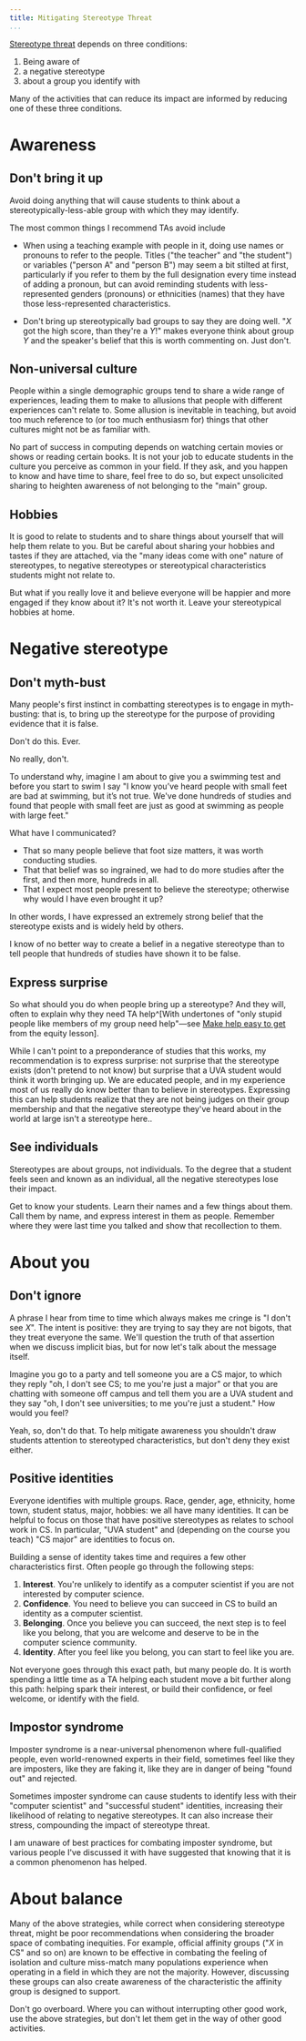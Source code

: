 ```yaml
---
title: Mitigating Stereotype Threat
...
```


[Stereotype threat](stt.html) depends on three conditions:

1. Being aware of
2. a negative stereotype
3. about a group you identify with

Many of the activities that can reduce its impact are informed by reducing one of these three conditions.

# Awareness

## Don't bring it up

Avoid doing anything that will cause students to think about a stereotypically-less-able group with which they may identify.

The most common things I recommend TAs avoid include

- When using a teaching example with people in it, doing use names or pronouns to refer to the people.
    Titles ("the teacher" and "the student") or variables ("person A" and "person B") may seem a bit stilted at first,
    particularly if you refer to them by the full designation every time instead of adding a pronoun,
    but can avoid reminding students with less-represented genders (pronouns) or ethnicities (names) that they have those less-represented characteristics.

- Don't bring up stereotypically bad groups to say they are doing well.
    "*X* got the high score, than they're a *Y*!" makes everyone think about group *Y* and the speaker's belief that this is worth commenting on.
    Just don't.

## Non-universal culture

People within a single demographic groups tend to share a wide range of experiences,
leading them to make to allusions that people with different experiences can't relate to.
Some allusion is inevitable in teaching, but avoid too much reference to
(or too much enthusiasm for) things that other cultures might not be as familiar with.

No part of success in computing depends on watching certain movies or shows or reading certain books.
It is not your job to educate students in the culture you perceive as common in your field.
If they ask, and you happen to know and have time to share, feel free to do so,
but expect unsolicited sharing to heighten awareness of not belonging to the "main" group.

## Hobbies

It is good to relate to students and to share things about yourself that will help them relate to you.
But be careful about sharing your hobbies and tastes if they are attached, via the "many ideas come with one" nature of stereotypes,
to negative stereotypes or stereotypical characteristics students might not relate to.

But what if you really love it and believe everyone will be happier and more engaged if they know about it?
It's not worth it.
Leave your stereotypical hobbies at home.

# Negative stereotype

## Don't myth-bust

Many people's first instinct in combatting stereotypes is to engage in myth-busting:
that is, to bring up the stereotype for the purpose of providing evidence that it is false.

Don't do this.
Ever.

No really, don't.

To understand why, imagine I am about to give you a swimming test and before you start to swim I say "I know you’ve heard people with small feet are bad at swimming, but it’s not true. We've done hundreds of studies and found that people with small feet are just as good at swimming as people with large feet."

What have I communicated?

- That so many people believe that foot size matters, it was worth conducting studies.
- That that belief was so ingrained, we had to do more studies after the first, and then more, hundreds in all.
- That I expect most people present to believe the stereotype; otherwise why would I have even brought it up?

In other words, I have expressed an extremely strong belief that the stereotype exists and is widely held by others.

I know of no better way to create a belief in a negative stereotype than to tell people that hundreds of studies have shown it to be false.

## Express surprise

So what should you do when people bring up a stereotype?
And they will, often to explain why they need TA help^[With undertones of "only stupid people like members of my group need help"—see [Make help easy to get](equity.html#make-help-easy-to-get) from the equity lesson].

While I can't point to a preponderance of studies that this works,
my recommendation is to express surprise:
not surprise that the stereotype exists (don't pretend to not know)
but surprise that a UVA student would think it worth bringing up.
We are educated people, and in my experience most of us really do know better than to believe in stereotypes.
Expressing this can help students realize that they are not being judges on their group membership and that the negative stereotype they've heard about in the world at large isn't a stereotype here..

## See individuals

Stereotypes are about groups, not individuals.
To the degree that a student feels seen and known as an individual,
all the negative stereotypes lose their impact.

Get to know your students.
Learn their names and a few things about them.
Call them by name, and express interest in them as people.
Remember where they were last time you talked and show that recollection to them.


# About you

## Don't ignore

A phrase I hear from time to time which always makes me cringe is "I don't see $X$".
The intent is positive: they are trying to say they are not bigots,
that they treat everyone the same.
We'll question the truth of that assertion when we discuss implicit bias, but for now let's talk about the message itself.

Imagine you go to a party and tell someone you are a CS major,
to which they reply "oh, I don't see CS; to me you're just a major"
or that you are chatting with someone off campus and tell them you are a UVA student
and they say "oh, I don't see universities; to me you're just a student."
How would you feel?

Yeah, so, don't do that.
To help mitigate awareness you shouldn't draw students attention to stereotyped characteristics,
but don't deny they exist either.

## Positive identities

Everyone identifies with multiple groups.
Race, gender, age, ethnicity, home town, student status, major, hobbies: we all have many identities.
It can be helpful to focus on those that have positive stereotypes as relates to school work in CS.
In particular, "UVA student" and (depending on the course you teach) "CS major" are identities to focus on.

Building a sense of identity takes time and requires a few other characteristics first.
Often people go through the following steps:

1. **Interest**. You're unlikely to identify as a computer scientist if you are not interested by computer science.
2. **Confidence**. You need to believe you can succeed in CS to build an identity as a computer scientist.
3. **Belonging**. Once you believe you can succeed, the next step is to feel like you belong, that you are welcome and deserve to be in the computer science community.
4. **Identity**. After you feel like you belong, you can start to feel like you are.

Not everyone goes through this exact path, but many people do.
It is worth spending a little time as a TA helping each student move a bit further along this path:
helping spark their interest, or build their confidence, or feel welcome, or identify with the field.

## Impostor syndrome

Imposter syndrome is a near-universal phenomenon where full-qualified people, even world-renowned experts in their field, sometimes feel like they are imposters, like they are faking it, like they are in danger of being "found out" and rejected.

Sometimes imposter syndrome can cause students to identify less with their "computer scientist" and "successful student" identities, increasing their likelihood of relating to negative stereotypes.
It can also increase their stress, compounding the impact of stereotype threat.

I am unaware of best practices for combating imposter syndrome, but various people I've discussed it with have suggested that knowing that it is a common phenomenon has helped.


# About balance

Many of the above strategies, while correct when considering stereotype threat,
might be poor recommendations when considering the broader space of combating inequities.
For example, official affinity groups ("$X$ in CS" and so on) are known to be effective in combating the feeling of isolation and culture miss-match many populations experience when operating in a field in which they are not the majority.
However, discussing these groups can also create awareness of the characteristic the affinity group is designed to support.

Don't go overboard. Where you can without interrupting other good work,
use the above strategies,
but don't let them get in the way of other good activities.
